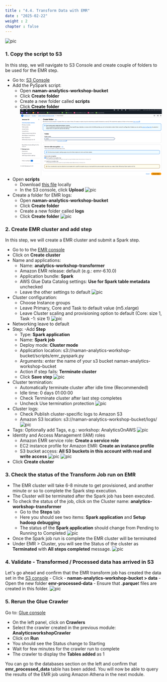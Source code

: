 ```yaml
---
title : "4.4. Transform Data with EMR"
date : "2025-02-22"
weight : 2
chapter : false
---
```

![pic](/anworkshopaws/images/a-01.png) 
### 1. Copy the script to S3 ###
In this step, we will navigate to S3 Console and create couple of folders to be used for the EMR step.
- Go to: [S3 Console](https://s3.console.aws.amazon.com/s3/home?region=us-east-1)
- Add the PySpark script:
    - Open **naman-analytics-workshop-bucket**
    - Click **Create folder**
    - Create a new folder called **scripts**
    - Click **Create folder**
    ![pic](images/4-datatransformation/61.png)
- Open **scripts**
    - Download [this file](https://static.us-east-1.prod.workshops.aws/public/252b2158-4ee1-410c-b074-58190ec31cd6/static/scripts/emr_pyspark.py) locally
    - In the S3 console, click **Upload**
    ![pic](/anworkshopaws/images/4-datatransformation/62.png)
- Create a folder for EMR logs:
    - Open **naman-analytics-workshop-bucket**
    - Click **Create folder**
    - Create a new folder called **logs**
    - Click **Create folder**
    ![pic](/anworkshopaws/images/4-datatransformation/63.png)  

### 2. Create EMR cluster and add step ###
In this step, we will create a EMR cluster and submit a Spark step.
- Go to to the [EMR console](https://us-east-1.console.aws.amazon.com/emr/home?region=us-east-1#/clusters)
- Click on **Create cluster**
- Name and applications:
    - Name: **analytics-workshop-transformer**
    - Amazon EMR release: default (e.g.: emr-6.10.0)
    - Application bundle: **Spark**
    - AWS Glue Data Catalog settings: **Use for Spark table metadata** unchecked
    - Leave the other settings to default
    ![pic](/anworkshopaws/images/4-datatransformation/64.png)
- Cluster configuration:
    - Choose Instance groups
    - Leave Primary, Core and Task to default value (m5.xlarge)
    - Leave Cluster scaling and provisioning option to default (Core: size 1, Task -1: size 1)
    ![pic](/anworkshopaws/images/4-datatransformation/65.png)
- Networking leave to default
- Step:
    -Add **Step**
    - Type: **Spark application**
    - Name: **Spark job**
    - Deploy mode: **Cluster mode**
    - Application location: s3://naman-analytics-workshop-bucket/scripts/emr_pyspark.py
    - Arguments: enter the name of your s3 bucket naman-analytics-workshop-bucket
    - Action if step fails: **Terminate cluster**
    - Click **Save step**
    ![pic](/anworkshopaws/images/4-datatransformation/66.png)
- Cluster termination: 
    - Automatically terminate cluster after idle time (Recommended)
    - Idle time: 0 days 01:00:00
    - Check Terminate cluster after last step completes
    - Uncheck Use termination protection
    ![pic](/anworkshopaws/images/4-datatransformation/67.png)
- Cluster logs:
    - Check Publish cluster-specific logs to Amazon S3
    - Amazon S3 location: s3://naman-analytics-workshop-bucket/logs/
    ![pic](/anworkshopaws/images/4-datatransformation/68.png)
- Tags: Optionally add Tags, e.g.: workshop: AnalyticsOnAWS
    ![pic](/anworkshopaws/images/4-datatransformation/69.png)
- Identity and Access Management (IAM) roles
    - Amazon EMR service role: **Create a service role**
    - EC2 instance profile for Amazon EMR: **Create an instance profile**
    - S3 bucket access: **All S3 buckets in this account with read and write access**
    ![pic](/anworkshopaws/images/4-datatransformation/70.png)
    ![pic](/anworkshopaws/images/4-datatransformation/71.png)   
- Click **Create cluster**

### 3. Check the status of the Transform Job run on EMR ### 
- The EMR cluster will take 6-8 minute to get provisioned, and another minute or so to complete the Spark step execution.
- The Cluster will be terminated after the Spark job has been executed.
- To check the status of the job, click on the Cluster name: **analytics-workshop-transformer**
    - Go to the **Steps** tab
    - Here you should see two items: **Spark application** and **Setup hadoop debugging**
    - The status of the **Spark application** should change from Pending to Running to Completed
    ![pic](/anworkshopaws/images/4-datatransformation/72.png)
- Once the Spark job run is complete the EMR cluster will be terminated
- Under EMR > Cluster, you will see the Status of the cluster as **Terminated** with **All steps completed** message.
    ![pic](/anworkshopaws/images/4-datatransformation/73.png)

### 4. Validate - Transformed / Processed data has arrived in S3 ###
Let's go ahead and confirm that the EMR transform job has created the data set in the [S3 console](https://s3.console.aws.amazon.com/s3/home?region=us-east-1)
    - Click - **naman-analytics-workshop-bucket > data**
    - Open the new folder **emr-processed-data**
    - Ensure that **.parque**t files are created in this folder.
    ![pic](/anworkshopaws/images/4-datatransformation/74.png)

### 5. Rerun the Glue Crawler ###
Go to: [Glue console](https://console.aws.amazon.com/glue/home?region=us-east-1)
- On the left panel, click on **Crawlers**
- Select the crawler created in the previous module: **AnalyticsworkshopCrawler**
- Click on **Run**
- You should see the Status change to Starting
- Wait for few minutes for the crawler run to complete
- The crawler to display the **Tables added** as 1

You can go to the databases section on the left and confirm that **emr_processed_data** table has been added. You will now be able to query the results of the EMR job using Amazon Athena in the next module.

